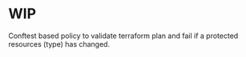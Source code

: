 # WIP

Conftest based policy to validate terraform plan and
fail if a protected resources (type) has changed.